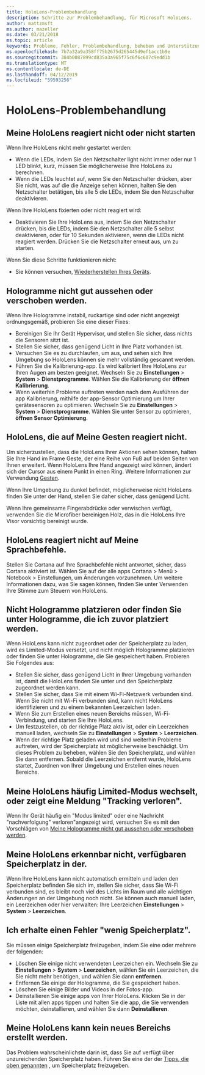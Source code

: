 ```yaml
---
title: HoloLens-Problembehandlung
description: Schritte zur Problembehandlung, für Microsoft HoloLens.
author: mattzmsft
ms.author: mazeller
ms.date: 03/21/2018
ms.topic: article
keywords: Probleme, Fehler, Problembehandlung, beheben und Unterstützung, HoloLens
ms.openlocfilehash: 7b7a32a9a358ff75b2675d265445d9ef1acc1b9e
ms.sourcegitcommit: 384b0087899cd835a3a965f75c6f6c607c9edd1b
ms.translationtype: MT
ms.contentlocale: de-DE
ms.lasthandoff: 04/12/2019
ms.locfileid: "59593256"
---
```

# <a name="hololens-troubleshooting"></a>HoloLens-Problembehandlung

## <a name="my-hololens-is-unresponsive-or-wont-boot"></a>Meine HoloLens reagiert nicht oder nicht starten

Wenn Ihre HoloLens nicht mehr gestartet werden:
* Wenn die LEDs, indem Sie den Netzschalter light nicht immer oder nur 1 LED blinkt, kurz, müssen Sie möglicherweise Ihre HoloLens zu berechnen.
* Wenn die LEDs leuchtet auf, wenn Sie den Netzschalter drücken, aber Sie nicht, was auf die die Anzeige sehen können, halten Sie den Netzschalter betätigen, bis alle 5 die LEDs, indem Sie den Netzschalter deaktivieren.

Wenn Ihre HoloLens fixierten oder nicht reagiert wird:
* Deaktivieren Sie Ihre HoloLens aus, indem Sie den Netzschalter drücken, bis die LEDs, indem Sie den Netzschalter alle 5 selbst deaktivieren, oder für 10 Sekunden aktivieren, wenn die LEDs nicht reagiert werden. Drücken Sie die Netzschalter erneut aus, um zu starten.

Wenn Sie diese Schritte funktionieren nicht:
* Sie können versuchen, [Wiederherstellen Ihres Geräts](reset-or-recover-your-hololens.md).

## <a name="holograms-dont-look-good-or-are-moving-around"></a>Hologramme nicht gut aussehen oder verschoben werden.

Wenn Ihre Hologramme instabil, ruckartige sind oder nicht angezeigt ordnungsgemäß, probieren Sie eine dieser Fixes:
* Bereinigen Sie Ihr Gerät Hypervisor, und stellen Sie sicher, dass nichts die Sensoren sitzt ist.
* Stellen Sie sicher, dass genügend Licht in Ihre Platz vorhanden ist.
* Versuchen Sie es zu durchlaufen, um aus, und sehen sich Ihre Umgebung so HoloLens können sie mehr vollständig gescannt werden.
* Führen Sie die Kalibrierung-app. Es wird kalibriert Ihre HoloLens zur Ihren Augen am besten geeignet. Wechseln Sie zu **Einstellungen** > **System** > **Dienstprogramme**. Wählen Sie die Kalibrierung der **öffnen Kalibrierung**.
* Wenn weiterhin Probleme auftreten werden nach dem Ausführen der app Kalibrierung, mithilfe der app-Sensor Optimierung um Ihrer gerätesensoren zu optimieren. Wechseln Sie zu **Einstellungen** > **System** > **Dienstprogramme**. Wählen Sie unter Sensor zu optimieren, **öffnen Sensor Optimierung**.

## <a name="hololens-doesnt-respond-to-my-gestures"></a>HoloLens, die auf Meine Gesten reagiert nicht.

Um sicherzustellen, dass die HoloLens Ihrer Aktionen sehen können, halten Sie Ihre Hand im Frame Geste, der eine Reihe von Fuß auf beiden Seiten von Ihnen erweitert. Wenn HoloLens Ihre Hand angezeigt wird können, ändert sich der Cursor aus einem Punkt in einen Ring. Weitere Informationen zur Verwendung [Gesten](gestures.md).

Wenn Ihre Umgebung zu dunkel befindet, möglicherweise nicht HoloLens finden Sie unter der Hand, stellen Sie daher sicher, dass genügend Licht.

Wenn Ihre gemeinsame Fingerabdrücke oder verwischen verfügt, verwenden Sie die Microfiber bereinigen Holz, das in die HoloLens Ihre Visor vorsichtig bereinigt wurde.

## <a name="hololens-doesnt-respond-to-my-voice-commands"></a>HoloLens reagiert nicht auf Meine Sprachbefehle.

Stellen Sie Cortana auf Ihre Sprachbefehle nicht antwortet, sicher, dass Cortana aktiviert ist. Wählen Sie auf der alle apps Cortana > Menü > Notebook > Einstellungen, um Änderungen vorzunehmen. Um weitere Informationen dazu, was Sie sagen können, finden Sie unter Verwenden Ihre Stimme zum Steuern von HoloLens.

## <a name="i-cant-place-holograms-or-see-holograms-i-previously-placed"></a>Nicht Hologramme platzieren oder finden Sie unter Hologramme, die ich zuvor platziert werden.

Wenn HoloLens kann nicht zugeordnet oder der Speicherplatz zu laden, wird es Limited-Modus versetzt, und nicht möglich Hologramme platzieren oder finden Sie unter Hologramme, die Sie gespeichert haben. Probieren Sie Folgendes aus:
* Stellen Sie sicher, dass genügend Licht in Ihrer Umgebung vorhanden ist, damit die HoloLens finden Sie unter und den Speicherplatz zugeordnet werden kann.
* Stellen Sie sicher, dass Sie mit einem Wi-Fi-Netzwerk verbunden sind. Wenn Sie nicht mit Wi-Fi verbunden sind, kann nicht HoloLens identifizieren und zu einem bekannten Leerzeichen laden.
* Wenn Sie zum Erstellen eines neuen Bereichs müssen, Wi-Fi-Verbindung, und starten Sie Ihre HoloLens.
* Um festzustellen, ob der richtige Platz aktiv ist, oder ein Leerzeichen manuell laden, wechseln Sie zu **Einstellungen** > **System** > **Leerzeichen**.
* Wenn der richtige Platz geladen wird und sind weiterhin Probleme auftreten, wird der Speicherplatz ist möglicherweise beschädigt. Um dieses Problem zu beheben, wählen Sie den Speicherplatz, und wählen Sie dann entfernen. Sobald die Leerzeichen entfernt wurde, HoloLens startet, Zuordnen von Ihrer Umgebung und Erstellen eines neuen Bereichs.

## <a name="my-hololens-frequently-enters-limited-mode-or-shows-a-tracking-lost-message"></a>Meine HoloLens häufig Limited-Modus wechselt, oder zeigt eine Meldung "Tracking verloren".

Wenn Ihr Gerät häufig ein "Modus limited" oder eine Nachricht "nachverfolgung" verloren"angezeigt wird, versuchen Sie es mit den Vorschlägen von [Meine Hologramme nicht gut aussehen oder verschoben werden](#holograms-dont-look-good-or-are-moving-around).

## <a name="my-hololens-cant-tell-what-space-im-in"></a>Meine HoloLens erkennbar nicht, verfügbaren Speicherplatz in der.

Wenn Ihre HoloLens kann nicht automatisch ermitteln und laden den Speicherplatz befinden Sie sich im, stellen Sie sicher, dass Sie Wi-Fi verbunden sind, es bleibt noch viel des Lichts im Raum und alle wichtigen Änderungen an der Umgebung noch nicht. Sie können auch manuell laden, ein Leerzeichen oder hier verwalten: Ihre Leerzeichen **Einstellungen** > **System** > **Leerzeichen**.

## <a name="im-getting-a-low-disk-space-error"></a>Ich erhalte einen Fehler "wenig Speicherplatz".

Sie müssen einige Speicherplatz freizugeben, indem Sie eine oder mehrere der folgenden:
* Löschen Sie einige nicht verwendeten Leerzeichen ein. Wechseln Sie zu **Einstellungen** > **System** > **Leerzeichen**, wählen Sie ein Leerzeichen, die Sie nicht mehr benötigen, und wählen Sie dann **entfernen**.
* Entfernen Sie einige der Hologramme, die Sie gespeichert haben.
* Löschen Sie einige Bilder und Videos in der Fotos-app.
* Deinstallieren Sie einige apps von Ihrer HoloLens. Klicken Sie in der Liste mit allen apps tippen und halten Sie die app, die Sie verwenden möchten, deinstallieren, und wählen Sie dann **Deinstallieren**.

## <a name="my-hololens-cant-create-a-new-space"></a>Meine HoloLens kann kein neues Bereichs erstellt werden.

Das Problem wahrscheinlichste darin ist, dass Sie auf verfügt über unzureichenden Speicherplatz haben. Führen Sie eine der der [Tipps, die oben genannten](#im-getting-a-low-disk-space-error) , um Speicherplatz freizugeben.
